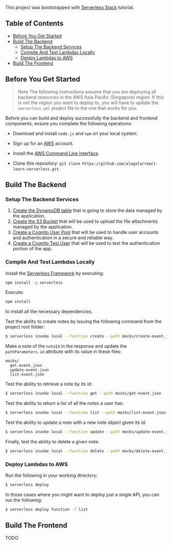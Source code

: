This project was bootstrapped with [Serverless Stack](https://serverless-stack.com/) tutorial.

## Table of Contents

- [Before You Get Started](#before-you-get-started)
- [Build The Backend](#build-the-backend)
  - [Setup The Backend Services](#setup-the-backend-services)
  - [Compile And Test Lambdas Locally](#compile-and-test-lambdas-locally)
  - [Deploy Lambdas to AWS](#deploy-lambdas-to-aws)
- [Build The Frontend](#build-the-frontend)

## Before You Get Started

>Note The following instructions assume that you are deploying all backend resources in the AWS Asia Pacific (Singapore) region.
>If this is not the region you want to deploy to, you will have to update the `serverless.yml` project file to the one that works for you.

Before you can build and deploy successfully the backend and frontend components, ensure you complete the following operations:

* Download and install `node.js` and `npm` on your local system.
* Sign up for an [AWS](https://aws.amazon.com) account.
* Install the [AWS Command Line Interface](http://docs.aws.amazon.com/cli/latest/userguide/installing.html).

* Clone this repository: `git clone https://github.com/alagala/react-learn-serverless.git`.

## Build The Backend

### Setup The Backend Services

1. [Create the DynamoDB table](https://serverless-stack.com/chapters/create-a-dynamodb-table.html) that is going to store the data managed by the application.
2. [Create the S3 Bucket](https://serverless-stack.com/chapters/create-an-s3-bucket-for-file-uploads.html) that will be used to upload the file attachments managed by the application.
3. [Create a Cognito User Pool](https://serverless-stack.com/chapters/create-a-cognito-user-pool.html) that will be used to handle user accounts and authentication in a secure and reliable way.
4. [Create a Cognito Test User](https://serverless-stack.com/chapters/create-a-cognito-test-user.html) that will be used to test the authentication portion of the app.

### Compile And Test Lambdas Locally

Install the [Serverless Framework](https://serverless.com/) by executing:
```sh
npm install -g serverless
```

Execute:
```sh
npm install
```
to install all the necessary dependencies.

Test the ability to create notes by issuing the following command from the project root folder:
```sh
$ serverless invoke local --function create --path mocks/create-event.json
```

Make a note of the `noteId` in the response and update the `pathParameters.id` attribute with its value in these files:
```
mocks/
  get-event.json
  update-event.json
  list-event.json
```

Test the ability to retrieve a note by its id:
```sh
$ serverless invoke local --function get --path mocks/get-event.json
```

Test the ability to return a list of all the notes a user has:
```sh
$ serverless invoke local --function list --path mocks/list-event.json
```

Test the ability to update a note with a new note object given its id:
```sh
$ serverless invoke local --function update --path mocks/update-event.json
```

Finally, test the ability to delete a given note:
```sh
$ serverless invoke local --function delete --path mocks/delete-event.json
```

### Deploy Lambdas to AWS

Run the following in your working directory:
```sh
$ serverless deploy
```

In those cases where you might want to deploy just a single API, you can run the following:
```sh
$ serverless deploy function -f list
```

## Build The Frontend

TODO
